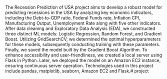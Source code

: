   The Recession Prediction of USA project aims to develop a robust model for predicting recessions in the USA by analyzing key economic
indicators, including the Debt-to-GDP ratio, Federal Funds rate, Inflation CPI, Manufacturing Output,
Unemployment Rate along with five other indicators. After data cleaning and Exploratory Data Analysis (EDA), we
constructed three distinct ML models: Logistic Regression, Random Forest, and Gradient Boost. Utilizing
GridSearchCV, we determined the optimal hyperparameters for these models, subsequently conducting training
with these parameters. Finally, we saved the model built by the Gradient Boost Algorithm. To enhance accessibility
and user-friendliness, we created a local server using Flask in Python. Later, we deployed the model on an Amazon
EC2 instance, ensuring continuous server operation. Technologies used in this project include pandas, matplotlib,
seaborn, Amazon EC2 and Flask.# project
